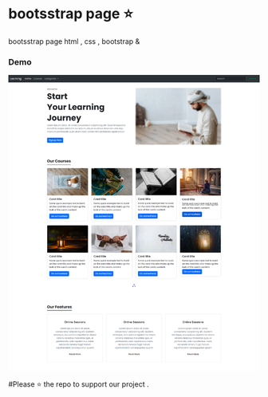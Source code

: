 
# bootsstrap page ⭐

 bootsstrap page html , css , bootstrap &amp; 




### Demo
![project demo](screencapture.png)


#Please ⭐ the repo to support our project .
